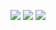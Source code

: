 
![](https://raw.githubusercontent.com/parallelism623/cf-stats/main/output/light_card.svg#gh-dark-mode-only)
![](https://raw.githubusercontent.com/sudiptob2/cf-stats/main/output/max_rating.svg)
![](https://raw.githubusercontent.com/sudiptob2/cf-stats/main/output/rating.svg)
